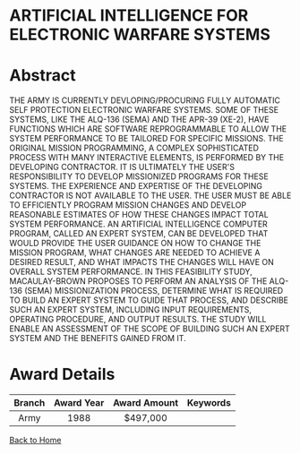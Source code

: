 
ARTIFICIAL INTELLIGENCE FOR ELECTRONIC WARFARE SYSTEMS
======================================================

# Abstract


THE ARMY IS CURRENTLY DEVLOPING/PROCURING FULLY AUTOMATIC SELF PROTECTION ELECTRONIC WARFARE SYSTEMS. SOME OF THESE SYSTEMS, LIKE THE ALQ-136 (SEMA) AND THE APR-39 (XE-2), HAVE FUNCTIONS WHICH ARE SOFTWARE REPROGRAMMABLE TO ALLOW THE SYSTEM PERFORMANCE TO BE TAILORED FOR SPECIFIC MISSIONS. THE ORIGINAL MISSION PROGRAMMING, A COMPLEX SOPHISTICATED PROCESS WITH MANY INTERACTIVE ELEMENTS, IS PERFORMED BY THE DEVELOPING CONTRACTOR. IT IS ULTIMATELY THE USER'S RESPONSIBILITY TO DEVELOP MISSIONIZED PROGRAMS FOR THESE SYSTEMS. THE EXPERIENCE AND EXPERTISE OF THE DEVELOPING CONTRACTOR IS NOT AVAILABLE TO THE USER. THE USER MUST BE ABLE TO EFFICIENTLY PROGRAM MISSION CHANGES AND DEVELOP REASONABLE ESTIMATES OF HOW THESE CHANGES IMPACT TOTAL SYSTEM PERFORMANCE. AN ARTIFICIAL INTELLIGENCE COMPUTER PROGRAM, CALLED AN EXPERT SYSTEM, CAN BE DEVELOPED THAT WOULD PROVIDE THE USER GUIDANCE ON HOW TO CHANGE THE MISSION PROGRAM, WHAT CHANGES ARE NEEDED TO ACHIEVE A DESIRED RESULT, AND WHAT IMPACTS THE CHANGES WILL HAVE ON OVERALL SYSTEM PERFORMANCE. IN THIS FEASIBILITY STUDY, MACAULAY-BROWN PROPOSES TO PERFORM AN ANALYSIS OF THE ALQ-136 (SEMA) MISSIONIZATION PROCESS, DETERMINE WHAT IS REQUIRED TO BUILD AN EXPERT SYSTEM TO GUIDE THAT PROCESS, AND DESCRIBE SUCH AN EXPERT SYSTEM, INCLUDING INPUT REQUIREMENTS, OPERATING PROCEDURE, AND OUTPUT RESULTS. THE STUDY WILL ENABLE AN ASSESSMENT OF THE SCOPE OF BUILDING SUCH AN EXPERT SYSTEM AND THE BENEFITS GAINED FROM IT.  

# Award Details

|Branch|Award Year|Award Amount|Keywords|
| :---: | :---: | :---: | :---: |
|Army|1988|$497,000||
  
  


[Back to Home](https://github.com/chrischow/dod_sbir_awards/CC/#875)